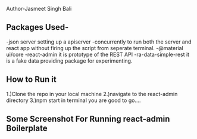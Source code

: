 Author-Jasmeet Singh Bali

Packages Used-
------------
-json server setting up a apiserver
-concurrently to run both the server and react app without firing up the script from seperate terminal.
-@material ui/core
-react-admin it is prototype of the REST API
-ra-data-simple-rest it is a fake data providing package for experimenting.

How to Run it
------------
1.)Clone the repo in your local machine
2.)navigate to the react-admin directory 
3.)npm start in terminal you are good to go....

Some Screenshot For Running react-admin Boilerplate
----------
